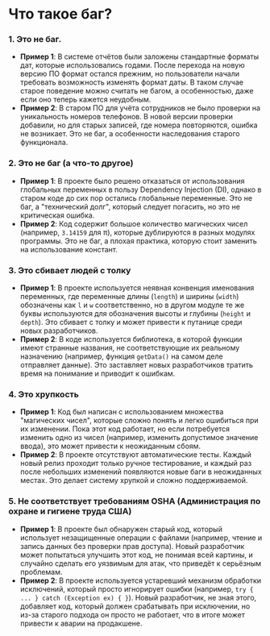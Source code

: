 # Что такое баг?

### 1. Это не баг.

- **Пример 1**: В системе отчётов были заложены стандартные форматы дат, которые использовались годами. После перехода на новую версию ПО формат остался прежним, но пользователи начали требовать возможность изменять формат даты. В таком случае старое поведение можно считать не багом, а особенностью, даже если оно теперь кажется неудобным.
- **Пример 2**: В старом ПО для учёта сотрудников не было проверки на уникальность номеров телефонов. В новой версии проверки добавили, но для старых записей, где номера повторяются, ошибка не возникает. Это не баг, а особенности наследования старого функционала.

### 2. Это не баг (а что-то другое)

 - **Пример 1**: В проекте было решено отказаться от использования глобальных переменных в пользу Dependency Injection (DI), однако в старом коде до сих пор остались глобальные переменные. Это не баг, а "технический долг", который следует погасить, но это не критическая ошибка.
 - **Пример 2**: Код содержит большое количество магических чисел (например, `3.14159` для π), которые дублируются в разных модулях программы. Это не баг, а плохая практика, которую стоит заменить на использование констант.

### 3. Это сбивает людей с толку

- **Пример 1**: В проекте используется неявная конвенция именования переменных, где переменные длины (`length`) и ширины (`width`) обозначены как `l` и `w` соответственно, но в другом модуле те же буквы используются для обозначения высоты и глубины (`height` и `depth`). Это сбивает с толку и может привести к путанице среди новых разработчиков.
- **Пример 2**: В коде используется библиотека, в которой функции имеют странные названия, не соответствующие их реальному назначению (например, функция `getData()` на самом деле отправляет данные). Это заставляет новых разработчиков тратить время на понимание и приводит к ошибкам.

### 4. Это хрупкость

- **Пример 1**: Код был написан с использованием множества "магических чисел", которые сложно понять и легко ошибиться при их изменении. Пока этот код работает, но если потребуется изменить одно из чисел (например, изменить допустимое значение ввода), это может привести к неожиданным сбоям.
- **Пример 2**: В проекте отсутствуют автоматические тесты. Каждый новый релиз проходит только ручное тестирование, и каждый раз после небольших изменений появляются новые баги в неожиданных местах. Это делает систему хрупкой и сложно поддерживаемой.

### 5. Не соответствует требованиям OSHA (Администрация по охране и гигиене труда США)

- **Пример 1**: В проекте был обнаружен старый код, который использует незащищенные операции с файлами (например, чтение и запись данных без проверки прав доступа). Новый разработчик может попытаться улучшить этот код, не понимая всей картины, и случайно сделать его уязвимым для атак, что приведёт к серьёзным проблемам.
- **Пример 2**: В проекте используется устаревший механизм обработки исключений, который просто игнорирует ошибки (например, `try { ... } catch (Exception ex) { }`). Новый разработчик, не зная этого, добавляет код, который должен срабатывать при исключении, но из-за старого подхода он просто не работает, что в итоге может привести к аварии на продакшене.